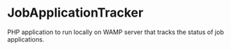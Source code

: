 # JobApplicationTracker
PHP application to run locally on WAMP server that tracks the status of job applications.
